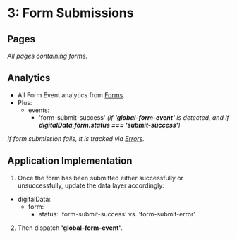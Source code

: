 # 3: Form Submissions

## Pages

*All pages containing forms.*

## Analytics

- All Form Event analytics from [Forms](../forms.md).
- Plus:
  - events:
    - 'form-submit-success' *(if **'global-form-event'** is detected, and if **digitalData.form.status === 'submit-success'**)*

*If form submission fails, it is tracked via [Errors](../../errors).*

## Application Implementation

1. Once the form has been submitted either successfully or unsuccessfully, update the data layer accordingly:
  - digitalData:
    - form:
      - status: 'form-submit-success' vs. 'form-submit-error'
2. Then dispatch **'global-form-event'**.